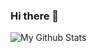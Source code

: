 ### Hi there 👋

![My Github Stats](https://github-readme-stats.vercel.app/api?username=isoken26&hide=["stars"]&show_icons=true)
